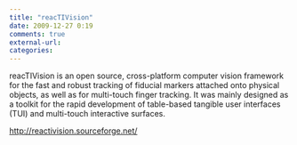 ```yaml
---
title: "reacTIVision"
date: 2009-12-27 0:19
comments: true
external-url:
categories:
---
```

reacTIVision is an open source, cross-platform computer vision framework for the fast and robust tracking of fiducial markers attached onto physical objects, as well as for multi-touch finger tracking. It was mainly designed as a toolkit for the rapid development of table-based tangible user interfaces (TUI) and multi-touch interactive surfaces.

<http://reactivision.sourceforge.net/>
